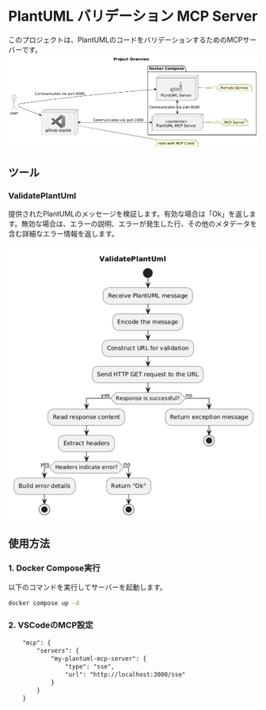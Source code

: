 # PlantUML バリデーション MCP Server

このプロジェクトは、PlantUMLのコードをバリデーションするためのMCPサーバーです。
![overview](./docs/overview.png)

## ツール
### ValidatePlantUml
提供されたPlantUMLのメッセージを検証します。有効な場合は「Ok」を返します。無効な場合は、エラーの説明、エラーが発生した行、その他のメタデータを含む詳細なエラー情報を返します。

![validatePlantUml](./docs/ValidatePlantUml.png)

## 使用方法

### 1. Docker Compose実行
以下のコマンドを実行してサーバーを起動します。

```bash
docker compose up -d
```

### 2. VSCodeのMCP設定

```json: settings.json
    "mcp": {
        "servers": {
            "my-plantuml-mcp-server": {
                "type": "sse",
                "url": "http://localhost:3000/sse"
            }
        }
    }
```
